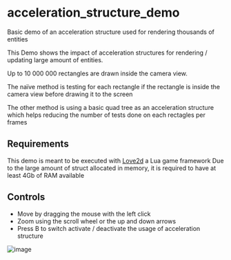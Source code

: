 # acceleration_structure_demo
Basic demo of an acceleration structure used for rendering thousands of entities

This Demo shows the impact of acceleration structures for rendering / updating large amount of entities.

Up to 10 000 000 rectangles are drawn inside the camera view.

The naïve method is testing for each rectangle if the rectangle is inside the camera view before drawing it to the screen

The other method is using a basic quad tree as an acceleration structure which helps reducing the number of tests done on each rectagles per frames

## Requirements
This demo is meant to be executed with [Love2d](https://love2d.org/) a Lua game framework
Due to the large amount of struct allocated in memory, it is required to have at least 4Gb of RAM available

## Controls

- Move by dragging the mouse with the left click
- Zoom using the scroll wheel or the up and down arrows
- Press B to switch activate / deactivate the usage of acceleration structure

![image](https://user-images.githubusercontent.com/19224148/167047059-6656bd0a-71c3-4381-9d49-5b2958868e16.png)
